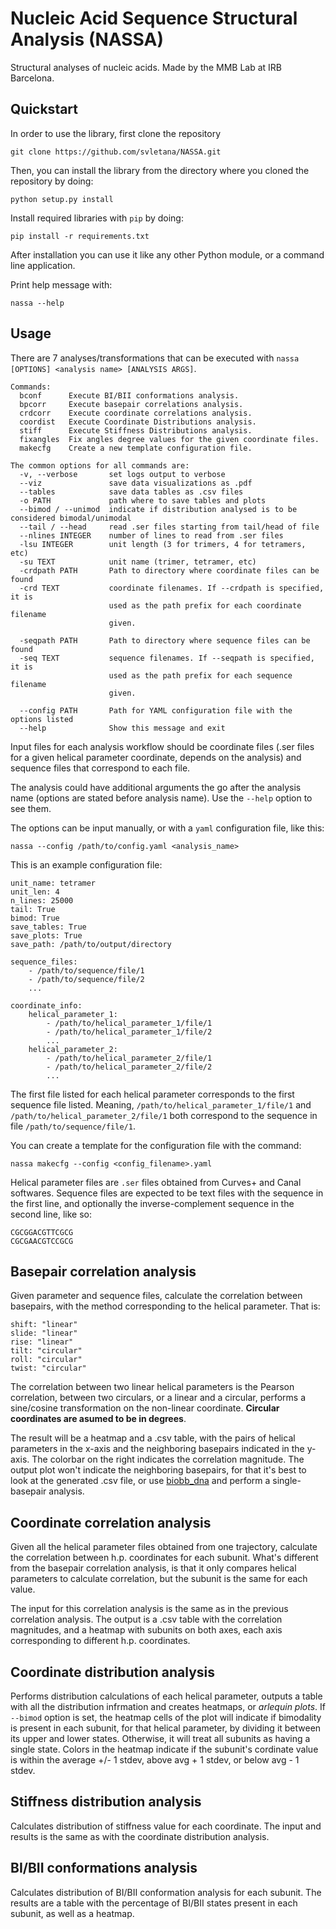 Nucleic Acid Sequence Structural Analysis (NASSA) 
=================================================

Structural analyses of nucleic acids. Made by the MMB Lab at IRB Barcelona.


Quickstart
------------

In order to use the library, first clone the repository

`git clone https://github.com/svletana/NASSA.git`

Then, you can install the library from the directory where you cloned the repository by doing:

`python setup.py install`

Install required libraries with `pip` by doing:

`pip install -r requirements.txt`

After installation you can use it like any other Python module, or a command line application.

Print help message with:

`nassa --help`

## Usage 

There are 7 analyses/transformations that can be executed with `nassa [OPTIONS] <analysis name> [ANALYSIS ARGS]`.

```
Commands:
  bconf      Execute BI/BII conformations analysis.
  bpcorr     Execute basepair correlations analysis.
  crdcorr    Execute coordinate correlations analysis.
  coordist   Execute Coordinate Distributions analysis.
  stiff      Execute Stiffness Distributions analysis.
  fixangles  Fix angles degree values for the given coordinate files.
  makecfg    Create a new template configuration file.
```

```
The common options for all commands are:
  -v, --verbose       set logs output to verbose
  --viz               save data visualizations as .pdf
  --tables            save data tables as .csv files
  -o PATH             path where to save tables and plots
  --bimod / --unimod  indicate if distribution analysed is to be considered bimodal/unimodal
  --tail / --head     read .ser files starting from tail/head of file
  --nlines INTEGER    number of lines to read from .ser files
  -lsu INTEGER        unit length (3 for trimers, 4 for tetramers, etc)
  -su TEXT            unit name (trimer, tetramer, etc)
  -crdpath PATH       Path to directory where coordinate files can be found
  -crd TEXT           coordinate filenames. If --crdpath is specified, it is
                      used as the path prefix for each coordinate filename
                      given.

  -seqpath PATH       Path to directory where sequence files can be found
  -seq TEXT           sequence filenames. If --seqpath is specified, it is
                      used as the path prefix for each sequence filename
                      given.

  --config PATH       Path for YAML configuration file with the options listed
  --help              Show this message and exit
```

Input files for each analysis workflow should be coordinate files (.ser files for a given helical parameter coordinate, depends on the analysis) and sequence files that correspond to each file.

The analysis could have additional arguments the go after the analysis name (options are stated before analysis name). Use the `--help` option to see them.

The options can be input manually, or with a `yaml` configuration file, like this:

`nassa --config /path/to/config.yaml <analysis_name>`

This is an example configuration file:

```
unit_name: tetramer
unit_len: 4
n_lines: 25000
tail: True
bimod: True
save_tables: True
save_plots: True
save_path: /path/to/output/directory

sequence_files:
    - /path/to/sequence/file/1
    - /path/to/sequence/file/2
    ...

coordinate_info:
    helical_parameter_1: 
        - /path/to/helical_parameter_1/file/1
        - /path/to/helical_parameter_1/file/2
        ...
    helical_parameter_2: 
        - /path/to/helical_parameter_2/file/1
        - /path/to/helical_parameter_2/file/2
        ...
```

The first file listed for each helical parameter corresponds to the first sequence file listed. Meaning, `/path/to/helical_parameter_1/file/1` and `/path/to/helical_parameter_2/file/1` both correspond to the sequence in file `/path/to/sequence/file/1`.

You can create a template for the configuration file with the command:

`nassa makecfg --config <config_filename>.yaml`

Helical parameter files are `.ser` files obtained from Curves+ and Canal softwares. Sequence files are expected to be text files with the sequence in the first line, and optionally the inverse-complement sequence in the second line, like so:

```
CGCGGACGTTCGCG
CGCGAACGTCCGCG
```

## Basepair correlation analysis
Given parameter and sequence files, calculate the correlation between basepairs, with the method corresponding to the helical parameter. That is:

```
shift: "linear"
slide: "linear"
rise: "linear"
tilt: "circular"
roll: "circular"
twist: "circular"
```

The correlation between two linear helical parameters is the Pearson correlation, between two circulars, or a linear and a circular, performs a sine/cosine transformation on the non-linear coordinate. **Circular coordinates are asumed to be in degrees**.

The result will be a heatmap and a .csv table, with the pairs of helical parameters in the x-axis and the neighboring basepairs indicated in the y-axis. The colorbar on the right indicates the correlation magnitude. The output plot won't indicate the neighboring basepairs, for that it's best to look at the generated .csv file, or use [biobb_dna](https://github.com/bioexcel/biobb_dna) and perform a single-basepair analysis.

## Coordinate correlation analysis

Given all the helical parameter files obtained from one trajectory, calculate the correlation between h.p. coordinates for each subunit. What's different from the basepair correlation analysis, is that it only compares helical parameters to calculate correlation, but the subunit is the same for each value.

The input for this correlation analysis is the same as in the previous correlation analysis. The output is a .csv table with the correlation magnitudes, and a heatmap with subunits on both axes, each axis corresponding to different h.p. coordinates.

## Coordinate distribution analysis

Performs distribution calculations of each helical parameter, outputs a table with all the distribution infrmation and creates heatmaps, or *arlequin plots*. If `--bimod` option is set, the heatmap cells of the plot will indicate if bimodality is present in each subunit, for that helical parameter, by dividing it between its upper and lower states. Otherwise, it will treat all subunits as having a single state. Colors in the heatmap indicate if the subunit's cordinate value is within the average +/- 1 stdev, above avg + 1 stdev, or below avg - 1 stdev.


## Stiffness distribution analysis

Calculates distribution of stiffness value for each coordinate. The input and results is the same as with the coordinate distribution analysis.

## BI/BII conformations analysis

Calculates distribution of BI/BII conformation analysis for each subunit. The results are a table with the percentage of BI/BII states present in each subunit, as well as a heatmap.

